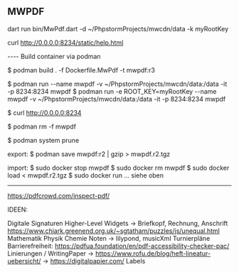 MWPDF
-----

dart run bin/MwPdf.dart -d ~/PhpstormProjects/mwcdn/data -k myRootKey

curl http://0.0.0.0:8234/static/help.html



---- Build container via podman

$ podman build . -f Dockerfile.MwPdf -t mwpdf:r3

$ podman run --name mwpdf -v ~/PhpstormProjects/mwcdn/data:/data -it -p 8234:8234 mwpdf
$ podman run -e ROOT_KEY=myRootKey --name mwpdf -v ~/PhpstormProjects/mwcdn/data:/data -it -p 8234:8234 mwpdf

$ curl http://0.0.0.0:8234

$ podman rm -f mwpdf

$ podman system prune


export:
$ podman save mwpdf:r2 | gzip > mwpdf.r2.tgz

import:
$ sudo docker stop mwpdf
$ sudo docker rm mwpdf
$ sudo docker load < mwpdf.r2.tgz
$ sudo docker run ... siehe oben



---------

https://pdfcrowd.com/inspect-pdf/


IDEEN:

Digitale Signaturen
Higher-Level Widgets -> Briefkopf, Rechnung, Anschrift
https://www.chiark.greenend.org.uk/~sgtatham/puzzles/js/unequal.html
Mathematik Physik Chemie
Noten -> lilypond, musicXml
Turnierpläne
Barrierefreiheit: https://pdfua.foundation/en/pdf-accessibility-checker-pac/
Linierungen / WritingPaper -> https://www.rofu.de/blog/heft-lineatur-uebersicht/
-> https://digitalpapier.com/
Labels